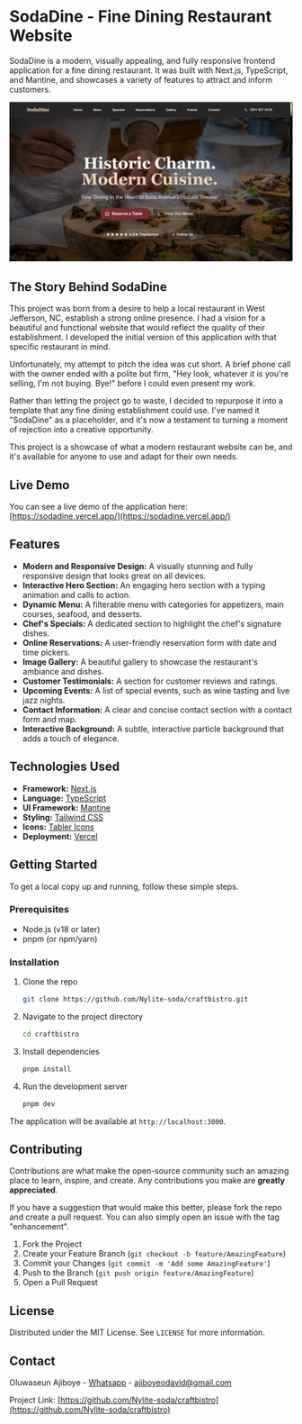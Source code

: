 # SodaDine - Fine Dining Restaurant Website

SodaDine is a modern, visually appealing, and fully responsive frontend application for a fine dining restaurant. It was built with Next.js, TypeScript, and Mantine, and showcases a variety of features to attract and inform customers.

![SodaDine Screenshot](./public/image.png)

## The Story Behind SodaDine

This project was born from a desire to help a local restaurant in West Jefferson, NC, establish a strong online presence. I had a vision for a beautiful and functional website that would reflect the quality of their establishment. I developed the initial version of this application with that specific restaurant in mind.

Unfortunately, my attempt to pitch the idea was cut short. A brief phone call with the owner ended with a polite but firm, "Hey look, whatever it is you're selling, I'm not buying. Bye!" before I could even present my work.

Rather than letting the project go to waste, I decided to repurpose it into a template that any fine dining establishment could use. I've named it "SodaDine" as a placeholder, and it's now a testament to turning a moment of rejection into a creative opportunity.

This project is a showcase of what a modern restaurant website can be, and it's available for anyone to use and adapt for their own needs.

## Live Demo

You can see a live demo of the application here: [https://sodadine.vercel.app/](https://sodadine.vercel.app/)

## Features

- **Modern and Responsive Design:** A visually stunning and fully responsive design that looks great on all devices.
- **Interactive Hero Section:** An engaging hero section with a typing animation and calls to action.
- **Dynamic Menu:** A filterable menu with categories for appetizers, main courses, seafood, and desserts.
- **Chef's Specials:** A dedicated section to highlight the chef's signature dishes.
- **Online Reservations:** A user-friendly reservation form with date and time pickers.
- **Image Gallery:** A beautiful gallery to showcase the restaurant's ambiance and dishes.
- **Customer Testimonials:** A section for customer reviews and ratings.
- **Upcoming Events:** A list of special events, such as wine tasting and live jazz nights.
- **Contact Information:** A clear and concise contact section with a contact form and map.
- **Interactive Background:** A subtle, interactive particle background that adds a touch of elegance.

## Technologies Used

- **Framework:** [Next.js](https://nextjs.org/)
- **Language:** [TypeScript](https://www.typescriptlang.org/)
- **UI Framework:** [Mantine](https://mantine.dev/)
- **Styling:** [Tailwind CSS](https://tailwindcss.com/)
- **Icons:** [Tabler Icons](https://tabler-icons.io/)
- **Deployment:** [Vercel](https://vercel.com/)

## Getting Started

To get a local copy up and running, follow these simple steps.

### Prerequisites

- Node.js (v18 or later)
- pnpm (or npm/yarn)

### Installation

1.  Clone the repo
    ```sh
    git clone https://github.com/Nylite-soda/craftbistro.git
    ```
2.  Navigate to the project directory
    ```sh
    cd craftbistro
    ```
3.  Install dependencies
    ```sh
    pnpm install
    ```
4.  Run the development server
    ```sh
    pnpm dev
    ```

The application will be available at `http://localhost:3000`.

## Contributing

Contributions are what make the open-source community such an amazing place to learn, inspire, and create. Any contributions you make are **greatly appreciated**.

If you have a suggestion that would make this better, please fork the repo and create a pull request. You can also simply open an issue with the tag "enhancement".

1.  Fork the Project
2.  Create your Feature Branch (`git checkout -b feature/AmazingFeature`)
3.  Commit your Changes (`git commit -m 'Add some AmazingFeature'`)
4.  Push to the Branch (`git push origin feature/AmazingFeature`)
5.  Open a Pull Request

## License

Distributed under the MIT License. See `LICENSE` for more information.

## Contact

Oluwaseun Ajiboye - [Whatsapp](https://wa.me/+2348149074026) - [ajiboyeodavid@gmail.com](mailto:ajiboyeodavid@gmail.com)

Project Link: [https://github.com/Nylite-soda/craftbistro](https://github.com/Nylite-soda/craftbistro)
